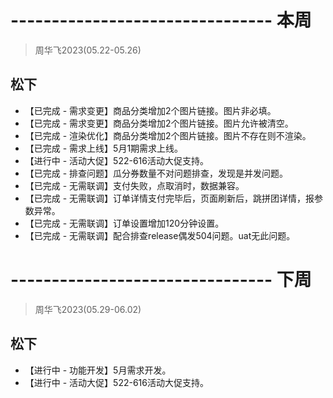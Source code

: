 # -------------------------------- 本周
> 周华飞2023(05.22-05.26)
## 松下
* 【已完成 - 需求变更】商品分类增加2个图片链接。图片非必填。
* 【已完成 - 需求变更】商品分类增加2个图片链接。图片允许被清空。
* 【已完成 - 渲染优化】商品分类增加2个图片链接。图片不存在则不渲染。
* 【已完成 - 需求上线】5月1期需求上线。
* 【进行中 - 活动大促】522-616活动大促支持。
* 【已完成 - 排查问题】瓜分券数量不对问题排查，发现是并发问题。
* 【已完成 - 无需联调】支付失败，点取消时，数据兼容。
* 【已完成 - 无需联调】订单详情支付完毕后，页面刷新后，跳拼团详情，报参数异常。
* 【已完成 - 无需联调】订单设置增加120分钟设置。
* 【已完成 - 无需联调】配合排查release偶发504问题。uat无此问题。

# -------------------------------- 下周
> 周华飞2023(05.29-06.02)
## 松下
* 【进行中 - 功能开发】5月需求开发。
* 【进行中 - 活动大促】522-616活动大促支持。
